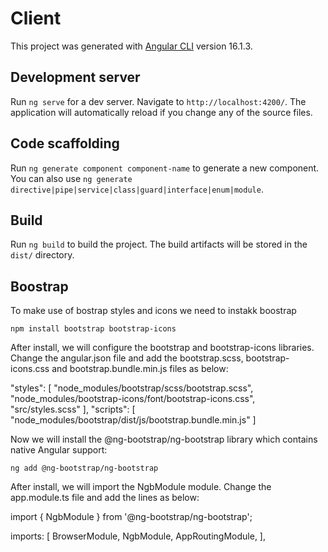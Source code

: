 # Client

This project was generated with [Angular CLI](https://github.com/angular/angular-cli) version 16.1.3.

## Development server

Run `ng serve` for a dev server. Navigate to `http://localhost:4200/`. The application will automatically reload if you change any of the source files.

## Code scaffolding

Run `ng generate component component-name` to generate a new component. You can also use `ng generate directive|pipe|service|class|guard|interface|enum|module`.

## Build

Run `ng build` to build the project. The build artifacts will be stored in the `dist/` directory.

## Boostrap

To make use of bostrap styles and icons we need to instakk boostrap

`npm install bootstrap bootstrap-icons`

After install, we will configure the bootstrap and bootstrap-icons libraries. Change the angular.json file and add the bootstrap.scss, bootstrap-icons.css and bootstrap.bundle.min.js files as below:

"styles": [
"node_modules/bootstrap/scss/bootstrap.scss",
"node_modules/bootstrap-icons/font/bootstrap-icons.css",
"src/styles.scss"
],
"scripts": [
"node_modules/bootstrap/dist/js/bootstrap.bundle.min.js"
]

Now we will install the @ng-bootstrap/ng-bootstrap library which contains native Angular support:

`ng add @ng-bootstrap/ng-bootstrap`

After install, we will import the NgbModule module. Change the app.module.ts file and add the lines as below:

import { NgbModule } from '@ng-bootstrap/ng-bootstrap';

imports: [
BrowserModule,
NgbModule,
AppRoutingModule,
],
